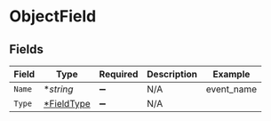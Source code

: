 # ObjectField


## Fields

| Field                                          | Type                                           | Required                                       | Description                                    | Example                                        |
| ---------------------------------------------- | ---------------------------------------------- | ---------------------------------------------- | ---------------------------------------------- | ---------------------------------------------- |
| `Name`                                         | **string*                                      | :heavy_minus_sign:                             | N/A                                            | event_name                                     |
| `Type`                                         | [*FieldType](../../models/shared/fieldtype.md) | :heavy_minus_sign:                             | N/A                                            |                                                |